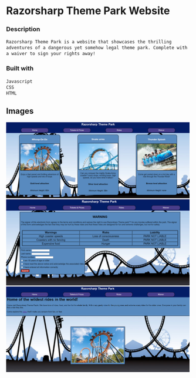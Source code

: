 # Razorsharp Theme Park Website

### Description
```
Razorsharp Theme Park is a website that showcases the thrilling adventures of a dangerous yet somehow legal theme park. Complete with a waiver to sign your rights away!
```
### Built with
```
Javascript
CSS
HTML
```
## Images
<img src="Showcase Images/rider-page.png" width="500">
<img src="Showcase Images/wavier-page.png" width="500">
<img src="Showcase Images/home-page.png" width="500">
